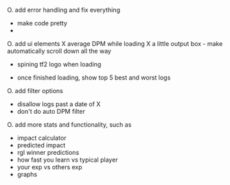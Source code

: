 O. add error handling and fix everything
 - make code pretty 
 - 


O. add ui elements
 X average DPM while loading
 X a little output box 
    - make automatically scroll down all the way 
 - spining tf2 logo when loading

 - once finished loading, show top 5 best and worst logs 

O. add filter options 
 - disallow logs past a date of X 
 - don't do auto DPM filter

O. add more stats and functionality, such as 
 - impact calculator
 - predicted impact 
 - rgl winner predictions 
 - how fast you learn vs typical player
 - your exp vs others exp 
 - graphs